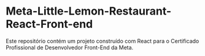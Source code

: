 # Meta-Little-Lemon-Restaurant-React-Front-end
Este repositório contém um projeto construído com React para o Certificado Profissional de Desenvolvedor Front-End da Meta.
